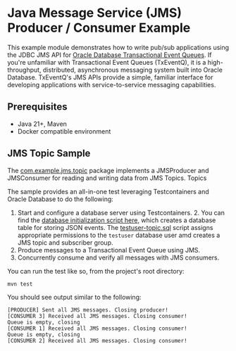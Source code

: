 # Java Message Service (JMS) Producer / Consumer Example

This example module demonstrates how to write pub/sub applications using the JDBC JMS API for [Oracle Database Transactional Event Queues](https://docs.oracle.com/en/database/oracle/oracle-database/23/adque/aq-introduction.html). If you're unfamiliar with Transactional Event Queues (TxEventQ), it is a high-throughput, distributed, asynchronous messaging system built into Oracle Database. TxEventQ's JMS APIs provide a simple, familiar interface for developing applications with service-to-service messaging capabilities.

## Prerequisites

- Java 21+, Maven
- Docker compatible environment

## JMS Topic Sample

The [com.example.jms.topic](./src/main/java/com/example/jms/topic) package implements a JMSProducer and JMSConsumer for reading and writing data from JMS Topics. Topics 

The sample provides an all-in-one test leveraging Testcontainers and Oracle Database to do the following: 

1. Start and configure a database server using Testcontainers.
   2. You can find the [database initialization script here](./src/test/resources/create-table.sql), which creates a database table for storing JSON events. The [testuser-topic.sql](./src/test/resources/testuser-topic.sql) script assigns appropriate permissions to the `testuser` database user amd creates a JMS topic and subscriber group.
2. Produce messages to a Transactional Event Queue using JMS.
3. Concurrently consume and verify all messages with JMS consumers.


You can run the test like so, from the project's root directory:

```bash
mvn test
```

You should see output similar to the following:

```
[PRODUCER] Sent all JMS messages. Closing producer!
[CONSUMER 3] Received all JMS messages. Closing consumer!
Queue is empty, closing
[CONSUMER 1] Received all JMS messages. Closing consumer!
Queue is empty, closing
[CONSUMER 2] Received all JMS messages. Closing consumer!
```